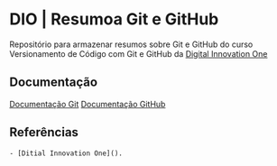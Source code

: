 # DIO | Resumoa Git e GitHub

Repositório para armazenar resumos sobre Git e GitHub do curso Versionamento de Código com Git e GitHub da [Digital Innovation One](https://www.dio.me/)

## Documentação

[Documentação Git](https://git-scm.com/doc)
[Documentação GitHub](https://docs.github.com/)



    

## Referências
    - [Ditial Innovation One]().
